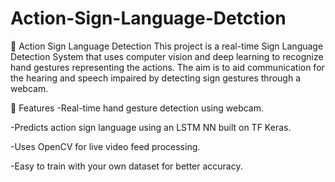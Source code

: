 # Action-Sign-Language-Detction
🧠 Action Sign Language Detection
This project is a real-time Sign Language Detection System that uses computer vision and deep learning to recognize hand gestures representing the actions. The aim is to aid communication for the hearing and speech impaired by detecting sign gestures through a webcam.

📌 Features
-Real-time hand gesture detection using webcam.

-Predicts action sign language using an LSTM NN built on TF Keras.

-Uses OpenCV for live video feed processing.

-Easy to train with your own dataset for better accuracy.

